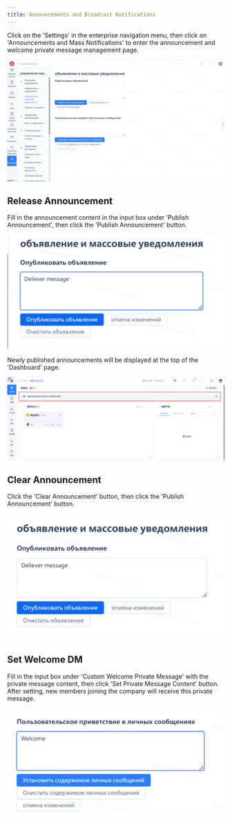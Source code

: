```yaml
---
title: Announcements and Broadcast Notifications
---
```


Click on the 'Settings' in the enterprise navigation menu, then click on 'Announcements and Mass Notifications' to enter the announcement and welcome private message management page.

![Image Description](assets/image409.png)

## Release Announcement

Fill in the announcement content in the input box under 'Publish Announcement', then click the 'Publish Announcement' button.

![Image Description](assets/image410.png)

Newly published announcements will be displayed at the top of the 'Dashboard' page.

![Announcement](./assets/notice-preview.png)

## Clear Announcement

Click the 'Clear Announcement' button, then click the 'Publish Announcement' button.

![Image Description](assets/image412.png)

## Set Welcome DM

Fill in the input box under 'Custom Welcome Private Message' with the private message content, then click 'Set Private Message Content' button. After setting, new members joining the company will receive this private message.

![Image Description](assets/image413.png)